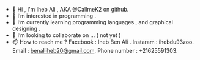 - 👋 Hi , I'm Iheb Ali , AKA @CallmeK2 on github.
- 👀 I’m interested in programming .
- 🌱 I’m currently learning programming languages , and graphical designing . 
- 💞️ I’m looking to collaborate on ... ( not yet )  
- 📫 How to reach me ?
Facebook : Iheb Ben Ali .
Instaram : ihebdu93zoo.
Email : benaliiheb20@gmail.com.
Phone number : +21625591303.
<!---
CallmeK2/CallmeK2 is a ✨ special ✨ repository because its `README.md` (this file) appears on your GitHub profile.
You can click the Preview link to take a look at your changes.
--->
